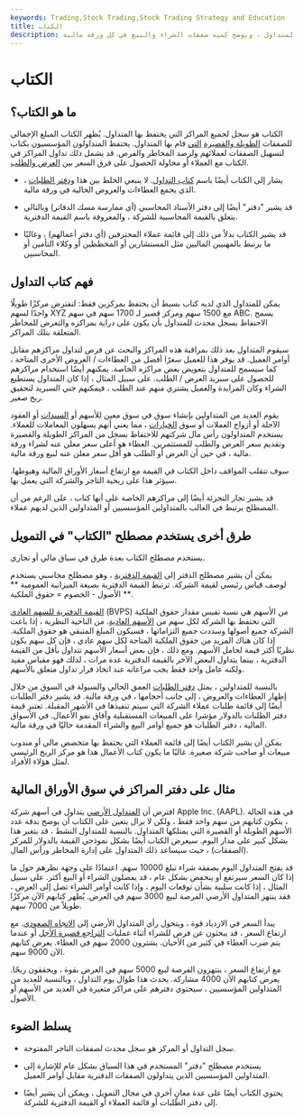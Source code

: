 ```yaml
---
keywords: Trading,Stock Trading,Stock Trading Strategy and Education
title: الكتاب
description: الكتاب هو عبارة عن سجل لجميع المراكز التي يحتفظ بها المتداول ، ويوضح كمية صفقات الشراء والبيع في كل ورقة مالية.
---
```


# الكتاب
## ما هو الكتاب؟

الكتاب هو سجل لجميع المراكز التي يحتفظ بها المتداول. يُظهر الكتاب المبلغ الإجمالي للصفقات [الطويلة والقصيرة](/short) [التي](/long) قام بها المتداول. يحتفظ المتداولون المؤسسيون بكتاب لتسهيل الصفقات لعملائهم ولرصد المخاطر والفرص. قد يشمل ذلك تداول المراكز في الكتاب مع العملاء أو محاولة الحصول على فرق السعر بين [العرض والطلب](/bid-askspread).

- يشار إلى الكتاب أيضًا باسم [كتاب التداول](/tradingbook). لا ينبغي الخلط بين هذا [ودفتر الطلبات](/order-book) ، الذي يجمع العطاءات والعروض الحالية في ورقة مالية.

- قد يشير "دفتر" أيضًا إلى دفتر الأستاذ المحاسبي (أي ممارسة مسك الدفاتر) وبالتالي يتعلق بالقيمة المحاسبية للشركة ، والمعروفة باسم القيمة الدفترية.

- قد يشير الكتاب بدلاً من ذلك إلى قائمة عملاء المحترفين (أي دفتر أعمالهم) ، وغالبًا ما يرتبط بالمهنيين الماليين مثل المستشارين أو المخططين أو وكلاء التأمين أو المحاسبين.

## فهم كتاب التداول

يمكن للمتداول الذي لديه كتاب بسيط أن يحتفظ بمركزين فقط: لنفترض مركزًا طويلًا واحدًا لسهم XYZ مع 1500 سهم ومركز قصير لـ 1700 سهم في سهم ABC. يسمح الاحتفاظ بسجل محدث للمتداول بأن يكون على دراية بمراكزه والتعرض للمخاطر المتعلقة بتلك المراكز.

سيقوم المتداول بعد ذلك بمراقبة هذه المراكز والبحث عن فرص لتداول مراكزهم مقابل أوامر العميل. قد يوفر هذا للعميل سعرًا أفضل من العطاءات / العروض الأخرى المتاحة ، كما سيسمح للمتداول بتعويض بعض مراكزه الخاصة. يمكنهم أيضًا استخدام مراكزهم للحصول على سبريد العرض / الطلب. على سبيل المثال ، إذا كان المتداول يستطيع الشراء وكان المزايدة والعميل يشتري منهم عند الطلب ، فيمكنهم جني السبريد لتحقيق ربح صغير.

يقوم العديد من المتداولين بإنشاء سوق في سوق معين للأسهم أو [السندات](/bond) أو العقود الآجلة أو أزواج العملات أو سوق [الخيارات](/option) ، مما يعني أنهم يسهلون المعاملات للعملاء. يستخدم المتداولون رأس مال شركتهم للاحتفاظ بسجل من المراكز الطويلة والقصيرة وتقديم سعر العرض والطلب للمستثمرين. العطاء هو أعلى سعر معلن عنه لشراء ورقة مالية ، في حين أن العرض أو الطلب هو أقل سعر معلن عنه لبيع ورقة مالية.

سوف تتقلب المواقف داخل الكتاب في القيمة مع ارتفاع أسعار الأوراق المالية وهبوطها. سيؤثر هذا على ربحية التاجر والشركة التي يعمل بها.

قد يشير تجار التجزئة أيضًا إلى مراكزهم الخاصة على أنها كتاب ، على الرغم من أن المصطلح يرتبط في الغالب بالمتداولين المؤسسيين أو المتداولين الذين لديهم عملاء.

## طرق أخرى يستخدم مصطلح "الكتاب" في التمويل

يستخدم مصطلح الكتاب بعدة طرق في سياق مالي أو تجاري.

يمكن أن يشير مصطلح الدفتر إلى [القيمة الدفترية](/bookvalue) ، وهو مصطلح محاسبي يستخدم لوصف قياس رئيسي لقيمة الشركة. ترتبط القيمة الدفترية بصيغة الميزانية العمومية ** الأصول - الخصوم = حقوق الملكية **.

[القيمة الدفترية للسهم العادي](/bvps) (BVPS) من الأسهم هي نسبة تقيس مقدار حقوق الملكية التي تحتفظ بها الشركة لكل سهم من [الأسهم العادية](/commonstock). من الناحية النظرية ، إذا باعت الشركة جميع أصولها وسددت جميع التزاماتها ، فسيكون المبلغ المتبقي هو حقوق الملكية. إذا كان هناك المزيد من حقوق الملكية المتاحة لكل سهم عادي ، فإن كل سهم يكون نظريًا أكثر قيمة لحامل الأسهم. ومع ذلك ، فإن بعض أسعار الأسهم تتداول بأقل من القيمة الدفترية ، بينما يتداول البعض الآخر بالقيمة الدفترية عدة مرات ، لذلك فهو مقياس مفيد ولكنه عامل واحد فقط يجب مراعاته عند اتخاذ قرار تداول متعلق بالأسهم.

بالنسبة للمتداولين ، يمثل [دفتر الطلبات](/order-book) العمق الحالي والسيولة في السوق من خلال إظهار العطاءات والعروض ، إلى جانب أحجامها ، في ورقة مالية. قد يشير دفتر الطلبات أيضًا إلى قائمة طلبات عملاء الشركة التي سيتم تنفيذها في الأشهر المقبلة. تعتبر قيمة دفتر الطلبات بالدولار مؤشرا على المبيعات المستقبلية وآفاق نمو الأعمال. في الأسواق المالية ، دفتر الطلبات هو جميع أوامر البيع والشراء المقدمة حاليًا في ورقة مالية.

يمكن أن يشير الكتاب أيضًا إلى قائمة العملاء التي يحتفظ بها متخصص مالي أو مندوب مبيعات أو صاحب شركة صغيرة. غالبًا ما يكون كتاب الأعمال هذا هو مركز الربح الرئيسي لمثل هؤلاء الأفراد.

## مثال على دفتر المراكز في سوق الأوراق المالية

افترض أن [المتداول الأرضي](/floortrader) يتداول في أسهم شركة Apple Inc. (AAPL). في هذه الحالة ، يتكون كتابهم من سهم واحد فقط ، ولكن لا يزال يتعين على الكتاب أن يوضح بدقة عدد الأسهم الطويلة أو القصيرة التي يمتلكها المتداول. بالنسبة للمتداول النشط ، قد يتغير هذا بشكل كبير على مدار اليوم. سيعرض الكتاب أيضًا بشكل نموذجي القيمة بالدولار للمركز (الصفقات) ، حيث سيساعد ذلك المتداول على إدارة المخاطر ورأس المال.

قد يفتح المتداول اليوم بصفقة شراء تبلغ 10000 سهم. اعتمادًا على وجهة نظرهم حول ما إذا كان السعر سيرتفع أو ينخفض بشكل عام ، قد يفضلون الشراء أو البيع أكثر. على سبيل المثال ، إذا كانت سلبية بشأن توقعات اليوم ، وإذا كانت أوامر الشراء تصل إلى العرض ، فقد ينتهز المتداول الأرضي الفرصة لبيع 3000 سهم في العرض. يُظهر كتابهم الآن مركزًا طويلاً من 7000 سهم.

يبدأ السعر في الازدياد قوة ، ويتحول رأي المتداول الأرضي إلى [الاتجاه الصعودي](/bull). مع ارتفاع السعر ، قد يبحثون عن فرص للشراء أثناء عمليات [التراجع قصيرة الأجل](/pullback) أو عندما يتم ضرب العطاء في كثير من الأحيان. يشترون 2000 سهم في العطاء. يعرض كتابهم الآن 9000 سهم.

مع ارتفاع السعر ، ينتهزون الفرصة لبيع 5000 سهم في العرض بقوة ، ويحققون ربحًا. يعرض كتابهم الآن 4000 مشاركة. يحدث هذا طوال يوم التداول ، وبالنسبة للعديد من المتداولين المؤسسيين ، سيحتوي دفترهم على مراكز متغيرة في العديد من الأسهم أو الأصول.

## يسلط الضوء

- سجل التداول أو المركز هو سجل محدث لصفقات التاجر المفتوحة.

- يستخدم مصطلح "دفتر" المستخدم في هذا السياق بشكل عام للإشارة إلى المتداولين المؤسسيين الذين يتداولون الصفقات الدفترية مقابل أوامر العميل.

- يحتوي الكتاب أيضًا على عدة معانٍ أخرى في مجال التمويل ، ويمكن أن يشير أيضًا إلى دفتر الطلبات أو قائمة العملاء أو القيمة الدفترية للشركة.

